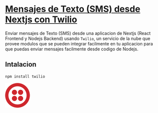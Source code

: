 # [Mensajes de Texto (SMS) desde Nextjs con Twilio]("https://www.youtube.com/watch?v=Detm7jze-mg&t=1s")


Enviar mensajes de Texto (SMS) desde una aplicacion de Nextjs (React Frontend y Nodejs Backend) usando `Twilio`, un servicio de la nube que provee modulos que se pueden integrar facilmente en tu aplicacion para que puedas enviar mensajes facilmente desde codigo de Nodejs.

## Intalacion

```
npm install twilio
```

[![twilio]('./../public/twilio.svg)]("https://www.twilio.com)